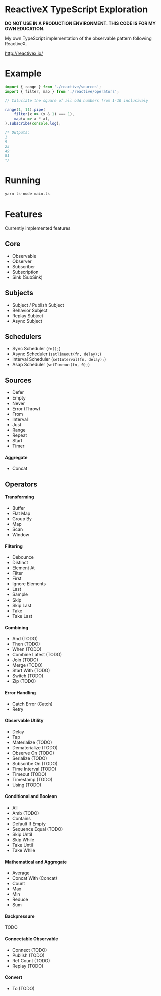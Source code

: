 # ReactiveX TypeScript Exploration

**DO NOT USE IN A PRODUCTION ENVIRONMENT. THIS CODE IS FOR MY OWN
EDUCATION.**

My own TypeScript implementation of the observable pattern following ReactiveX.

http://reactivex.io/

# Example

```typescript
import { range } from './reactive/sources';
import { filter, map } from './reactive/operators';

// Caluclate the square of all odd numbers from 1-10 inclusively

range(1, 11).pipe(
    filter(x => (x & 1) === 1),
    map(x => x * x),
).subscribe(console.log);

/* Outputs:
1
9
25
49
81
*/
```

# Running

```bash
yarn ts-node main.ts
```

# Features

Currently implemented features

## Core

- Observable
- Observer
- Subscriber
- Subscription
- Sink (SubSink)

## Subjects

- Subject / Publish Subject
- Behavior Subject
- Replay Subject
- Async Subject

## Schedulers

- Sync Scheduler (`fn();`)
- Async Scheduler (`setTimeout(fn, delay);`)
- Interval Scheduler (`setInterval(fn, delay);`)
- Asap Scheduler (`setTimeout(fn, 0);`)

## Sources

- Defer
- Empty
- Never
- Error (Throw)
- From
- Interval
- Just
- Range
- Repeat
- Start
- Timer

#### Aggregate
- Concat

## Operators

#### Transforming
- Buffer
- Flat Map
- Group By
- Map
- Scan
- Window

#### Filtering
- Debounce
- Distinct
- Element At
- Filter
- First
- Ignore Elements
- Last
- Sample
- Skip
- Skip Last
- Take
- Take Last

#### Combining
- And (TODO)
- Then (TODO)
- When (TODO)
- Combine Latest (TODO)
- Join (TODO)
- Merge (TODO)
- Start With (TODO)
- Switch (TODO)
- Zip (TODO)

#### Error Handling
- Catch Error (Catch)
- Retry

#### Observable Utility
- Delay
- Tap
- Materialize (TODO)
- Dematerialize (TODO)
- Observe On (TODO)
- Serialize (TODO)
- Subscribe On (TODO)
- Time Interval (TODO)
- Timeout (TODO)
- Timestamp (TODO)
- Using (TODO)

#### Conditional and Boolean
- All
- Amb (TODO)
- Contains
- Default If Empty
- Sequence Equal (TODO)
- Skip Until
- Skip While
- Take Until
- Take While

#### Mathematical and Aggregate
- Average
- Concat With (Concat)
- Count
- Max
- Min
- Reduce
- Sum

#### Backpressure
TODO

#### Connectable Observable
- Connect (TODO)
- Publish (TODO)
- Ref Count (TODO)
- Replay (TODO)

#### Convert
- To (TODO)
